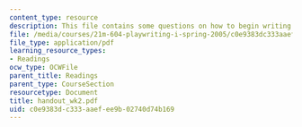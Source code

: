 ```yaml
---
content_type: resource
description: This file contains some questions on how to begin writing the play.
file: /media/courses/21m-604-playwriting-i-spring-2005/c0e9383dc333aaefee9b02740d74b169_handout_wk2.pdf
file_type: application/pdf
learning_resource_types:
- Readings
ocw_type: OCWFile
parent_title: Readings
parent_type: CourseSection
resourcetype: Document
title: handout_wk2.pdf
uid: c0e9383d-c333-aaef-ee9b-02740d74b169
---
```

